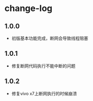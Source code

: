 # change-log

## 1.0.0 

+ 初版基本功能完成，断网会导致线程阻塞

## 1.0.1

+ 修复断网代码执行不能中断的问题

## 1.0.2

+ 修复vivo x7上断网执行的时候崩溃